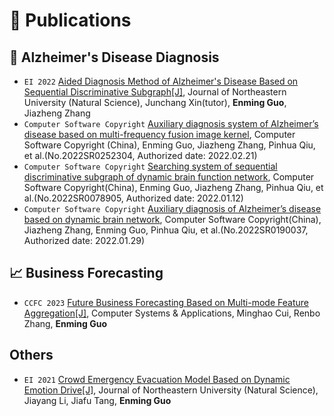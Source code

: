 # 📝 Publications 
## 🧠 Alzheimer's Disease Diagnosis
- ``EI 2022`` [Aided Diagnosis Method of Alzheimer's Disease Based on Sequential Discriminative Subgraph[J]](publications/Aided.pdf), Journal of Northeastern University (Natural Science), Junchang Xin(tutor), **Enming Guo**, Jiazheng Zhang
- ``Computer Software Copyright`` [Auxiliary diagnosis system of Alzheimer’s disease based on multi-frequency fusion image kernel](publications/多频.jpeg), Computer Software Copyright (China), Enming Guo, Jiazheng Zhang, Pinhua Qiu, et al.(No.2022SR0252304, Authorized date: 2022.02.21)
- ``Computer Software Copyright`` [Searching system of sequential discriminative subgraph of dynamic brain function network](publications/搜索.jpeg), Computer Software Copyright(China), Enming Guo, Jiazheng Zhang, Pinhua Qiu, et al.(No.2022SR0078905, Authorized date: 2022.01.12)
- ``Computer Software Copyright`` [Auxiliary diagnosis of Alzheimer’s disease based on dynamic brain network](publications/动态.jpeg), Computer Software Copyright(China), Jiazheng Zhang, Enming Guo, Pinhua Qiu, et al.(No.2022SR0190037, Authorized date: 2022.01.29)

## 📈 Business Forecasting
- ``CCFC 2023`` [Future Business Forecasting Based on Multi-mode Feature Aggregation[J]](publications/Future.pdf), Computer Systems & Applications, Minghao Cui, Renbo Zhang, **Enming Guo**

## Others
- ``EI 2021`` [Crowd Emergency Evacuation Model Based on Dynamic Emotion Drive[J]](publications/Crowd.pdf), Journal of Northeastern University (Natural Science), Jiayang Li, Jiafu Tang, **Enming Guo**
